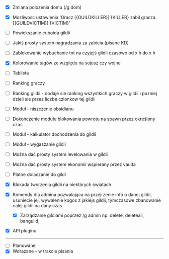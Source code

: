 - [x] Zmiana polozenia domu (/g dom)
- [x] Mozliwosc ustawienia 'Gracz [{GUILDKILLER}] {KILLER} zabil gracza [{GUILDVICTIM}] {VICTIM}'
- [ ] Powiekszanie cuboida gildii
- [ ] Jakiś prosty system nagradzania za zabicia (pisane KD)
- [ ] Zablokowanie wybuchanie tnt na czyjejś gildii czasowo od x h do x h
- [x] Kolorowanie tagów ze względu na sojusz czy wojne
- [ ] Tablista
- [ ] Ranking graczy
- [ ] Ranking gildii - dodaje sie ranking wszystkich graczy w gildii i pozniej dzieli sie przez liczbe czlonkow tej gildii
- [ ] Moduł - niszczenie obsidianu
- [ ] Dokończenie modułu blokowania powrotu na spawn przez określony czas
- [ ] Moduł - kalkulator dochodzenia do gildii
- [ ] Moduł - wygaszanie gildii
- [ ] Można dać prosty system levelowania w gildii
- [ ] Można dać prosty system ekonomii wspierany przez vaulta
- [ ] Platne dolaczanie do gildi
- [x] Blokada tworzenia gildii na niektórych światach
- [x] Komendy dla admina pozwalająca na przejrzenie info o danej gildii, usuniecie jej, wywalenie kogos z jakiejs gildii, tymczasowe zbanowanie calej gildii na dany czas
  - [x] Zarządzanie gildiami poprzez /g admin np. delete, deleteall, banguild, 
- [x] API pluginu


***
- [ ] Planowane
- [x] Wdrażane - w trakcie pisania
